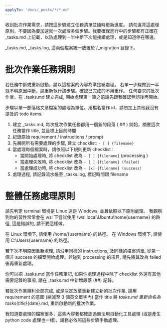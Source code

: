 ```yaml
---
applyTo: 'docs/_posts/*/*.md'
---
```


收到批次作業需求，請按這步驟建立任務清單並隨時更新進度。
請勿違背這處理原則，不要因為要加速就一次處理多個步驟。我要確保進行中的步驟都有正確在 _tasks.md 上記載，以防處理到一半中斷下次能接續處理，或是知道停在哪邊。

_tasks.md, _tasks.log, 這兩個檔案統一放置於 /_migration 目錄下。

# 批次作業任務規則

若任務中斷或重新啟動，請以這檔案的內容為準接續處理。
若單一步驟做到一半就不明原因中斷，請重新執行該步驟。確認已完成的不用重作。
任何要求的批次作業，在 _tasks.md 建立完成, 開始處理第一筆之前請先跟我確認無誤後再開始。

步驟以單一部落格文章檔案的處理為單位。用檔名當作 id，請勿加上其他我沒有提及的 todo items.

1. 建立 _tasks.md, 每次批次作業任務都用一個新的段落 ( ## ) 開始，摘要這次任務當作 title, 並且標上目前時間
2. 紀錄原始 requirement / instructions / prompt
3. 先展開所有需要處理的步驟, 建立 checklist: `- [ ] {filename}`
4. 當處理每個檔案時，請依照以下規則更新 checklist：
   - 當開始處理時, 將 checklist 改為 `- [ ] {filename}` (processing )
   - 當處理失敗時, 將 checklist 改為 `- [ ] {filename} (failed)`
   - 當處理成功時, 將 checklist 改為 `- [x] {filename} (success)`
5. 處理過程, 請記錄流水帳至 _tasks.log, 標記時間跟 filename

# 整體任務處理原則

請先判定 terminal 環境是 Linux 還是 Windows, 並且依照以下原則處理。
我觀察到你的習性常常會在 wsl 下嘗試使用 \\wsl.local\Ubuntu\home\{username} 的路徑, 這是錯誤的, 請不要這樣做。

在 Linux 環境下, 請使用 /home/{username} 的路徑。
在 Windows 環境下, 請使用 C:\Users\{username} 的路徑。

若下次不明原因重新處理, 請沿用同樣的 instructions, 及同樣的檔案清單, 從第一個非 success 的檔案開始處理。若碰到 processing 的項目, 請先將其改為 failed 後再重新處理。

你可以把 _tasks.md 當作任務筆記, 如果你處理過程中除了 checklist 外還有其他需要記錄的事項, 請在 _tasks.md 中新增段落 (##) 記錄。

若批次作業順利全部完成, 或是決定放棄重新建立新的批次作業, 請用 requirement 的意圖 (縮減至 3 個英文單字內) 當作 title 將 _tasks.md 重新命名為 _tasks_{title}_{date}.md, 重新啟動新的批次作業。

我知道要處理的檔案很多，這些內容我都確認過無法用自動化工具處理 (或是產生 python code 處理也一樣)，請務必依照這些步驟手動處理。